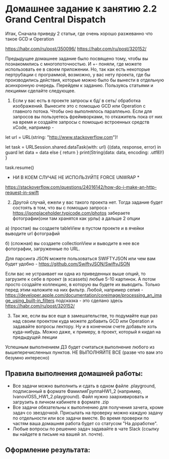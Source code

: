 # Домашнее задание к занятию 2.2 	Grand Central Dispatch

Итак, Сначала приведу 2 статьи, где очень хорошо разжеванно что такое GCD и Operation

https://habr.com/ru/post/350096/
https://habr.com/ru/post/320152/

Предыдущее домашнее задание было посвящено тому, чтобы вы познакомились с многопоточностью. И +- поняли, где можете использовать ее в своем приложении. Но, так как есть некоторые пертрубации с программой, возможно, у вас нету проекта, где бы производились действия, которые можно было бы вынести в отдельную асинхронную очередь.
Перейдем к заданию. Пользуясь статьями и лекциями сделайте следующее.

1) Если у вас есть в проекте запросы к бд/ в сеть/ обработка изображений. Вынесите это с помощью GCD или Operation с главного потока. Чтобы оно выполнялось параллеьно. Если для запросов вы пользуетесь фреймворками, то откажитель пока от них на время и создайте запросы с помощью встроенных средств xCode, например -

let url = URL(string: "http://www.stackoverflow.com")!

let task = URLSession.shared.dataTask(with: url) {(data, response, error) in
    guard let data = data else { return }
    print(String(data: data, encoding: .utf8)!)
}

task.resume()

* НИ В КОЕМ СЛУЧАЕ НЕ ИСПОЛЬЗУЙТЕ FORCE UNWRAP *

https://stackoverflow.com/questions/24016142/how-do-i-make-an-http-request-in-swift

2) Другой случай, ежели у вас такого проекта нет. Тогда задание будет состоять в том, что вы с помощью запроса - https://jsonplaceholder.typicode.com/photos забераете фотографии(они там хранятся как урлы) а дальше 2 опции
 
а) (простая) вы создаете tableView в пустом проекте и в ячейки выводите url фотографий

б) (сложная) вы создаете collectionView и выводите в нее все фотографии, загруженные по URL.

Для парсинга JSON можете пользоваться SWIFTYJSON или чем вам будет удобно - https://github.com/SwiftyJSON/SwiftyJSON

Если вас не устраивает ни одна из приведенных выше опций, то загрузите к себе в проект (в xcassets) любые 5-10 картинок. А потом просто создайте коллекцию, в которую вы будете их выводить. Только перед этим наложите на них фильтр. Любой, например сепия - https://developer.apple.com/documentation/coreimage/processing_an_image_using_built-in_filters
подсказка - это сделано здесь https://habr.com/ru/post/320152/

3) Так же, если вы все еще в замешательстве, то подумайте еще раз над своим проектом куда можете добавить GCD или Operation и задавайте вопросы лектору. Ну и в конечном счете добавьте хоть куда-нибудь. Можно даже, к примеру, в проект, который я кидал на предыдущей лекции

Успешным выполнением ДЗ будет считаться выполнение любого из вышеперечисленных пунктов. НЕ ВЫПОЛНЯЙТЕ ВСЕ (разве что вам это безумно интересно)

## Правила выполнения домашней работы:

* Все задачи можно выполнить и сдать в одном файле .playground, подписанный в формате ФамилияГруппаHW1_2 (например, IvanovIOS5_HW1_2.playground). Файл нужно заархивировать и загрузить в личном кабинете в формате .zip
* Все задачи обязательны к выполнению для получения зачета, кроме задач со звездочкой. Присылать на проверку можно каждую задачу по отдельности или все задачи вместе. Во время проверки по частям ваша домашняя работа будет со статусом "На доработке".
* Любые вопросы по решению задач задавайте в чате Slack (ссылку вы найдете в письме на вашей эл. почте).

## Оформление результата:
